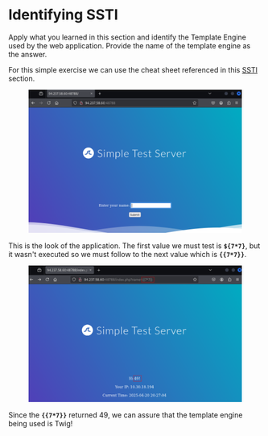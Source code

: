 # Identifying SSTI

Apply what you learned in this section and identify the Template Engine used by the web application. Provide the name of the template engine as the answer.

For this simple exercise we can use the cheat sheet referenced in this [SSTI](https://app.gitbook.com/o/eXpdkTjmLVS0nzVHsMPS/s/t4gp37tj8QBnGMMf3DZs/~/changes/137/server-side-vulnerabilities/server-side-attacks/ssti/identifying) section.

<figure><img src="../../../.gitbook/assets/image (152).png" alt=""><figcaption></figcaption></figure>

This is the look of the application. The first value we must test is **`${7*7}`**, but it wasn't executed so we must follow to the next value which is **`{{7*7}}`**.

<figure><img src="../../../.gitbook/assets/image (153).png" alt=""><figcaption></figcaption></figure>

Since the **`{{7*7}}`** returned 49, we can assure that the template engine being used is Twig!
